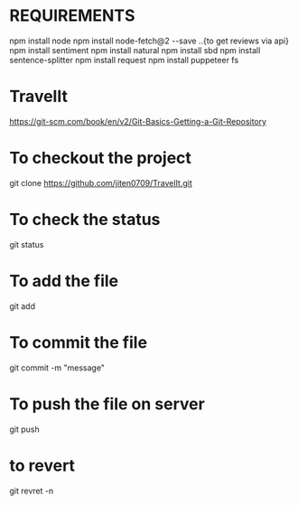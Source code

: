# REQUIREMENTS
npm install node
npm install node-fetch@2 --save ..{to get reviews via api}
npm install sentiment
npm install natural
npm install sbd
npm install sentence-splitter
npm install request
npm install puppeteer fs

# TravelIt
https://git-scm.com/book/en/v2/Git-Basics-Getting-a-Git-Repository


# To checkout the project
git clone https://github.com/jiten0709/TravelIt.git

# To check the status
git status

# To add the file
git add <filename>

# To commit the file 
git commit -m "message"

# To push the file on server
git push

# to revert 
git revret -n <id>